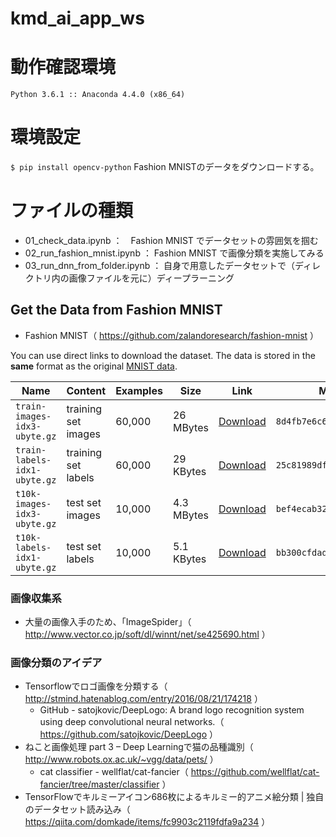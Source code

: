 # kmd_ai_app_ws
# 動作確認環境
`Python 3.6.1 :: Anaconda 4.4.0 (x86_64)`

# 環境設定

`$ pip install opencv-python`
Fashion MNISTのデータをダウンロードする。

# ファイルの種類
- 01_check_data.ipynb ：　Fashion MNIST でデータセットの雰囲気を掴む
- 02_run_fashion_mnist.ipynb ： Fashion MNIST で画像分類を実施してみる
- 03_run_dnn_from_folder.ipynb ： 自身で用意したデータセットで（ディレクトリ内の画像ファイルを元に）ディープラーニング

## Get the Data from Fashion MNIST
- Fashion MNIST（ https://github.com/zalandoresearch/fashion-mnist ）

You can use direct links to download the dataset. The data is stored in the **same** format as the original [MNIST data](http://yann.lecun.com/exdb/mnist/).

| Name  | Content | Examples | Size | Link | MD5 Checksum|
| --- | --- |--- | --- |--- |--- |
| `train-images-idx3-ubyte.gz`  | training set images  | 60,000|26 MBytes | [Download](http://fashion-mnist.s3-website.eu-central-1.amazonaws.com/train-images-idx3-ubyte.gz)|`8d4fb7e6c68d591d4c3dfef9ec88bf0d`|
| `train-labels-idx1-ubyte.gz`  | training set labels  |60,000|29 KBytes | [Download](http://fashion-mnist.s3-website.eu-central-1.amazonaws.com/train-labels-idx1-ubyte.gz)|`25c81989df183df01b3e8a0aad5dffbe`|
| `t10k-images-idx3-ubyte.gz`  | test set images  | 10,000|4.3 MBytes | [Download](http://fashion-mnist.s3-website.eu-central-1.amazonaws.com/t10k-images-idx3-ubyte.gz)|`bef4ecab320f06d8554ea6380940ec79`|
| `t10k-labels-idx1-ubyte.gz`  | test set labels  | 10,000| 5.1 KBytes | [Download](http://fashion-mnist.s3-website.eu-central-1.amazonaws.com/t10k-labels-idx1-ubyte.gz)|`bb300cfdad3c16e7a12a480ee83cd310`|

### 画像収集系
- 大量の画像入手のため、「ImageSpider」（ http://www.vector.co.jp/soft/dl/winnt/net/se425690.html ）

### 画像分類のアイデア
- Tensorflowでロゴ画像を分類する（ http://stmind.hatenablog.com/entry/2016/08/21/174218 ）
    - GitHub - satojkovic/DeepLogo: A brand logo recognition system using deep convolutional neural networks.（ https://github.com/satojkovic/DeepLogo ）
- ねこと画像処理 part 3 – Deep Learningで猫の品種識別（ http://www.robots.ox.ac.uk/~vgg/data/pets/ ）
    - cat classifier - wellflat/cat-fancier（ https://github.com/wellflat/cat-fancier/tree/master/classifier ）
- TensorFlowでキルミーアイコン686枚によるキルミー的アニメ絵分類 | 独自のデータセット読み込み（ https://qiita.com/domkade/items/fc9903c2119fdfa9a234 ）
